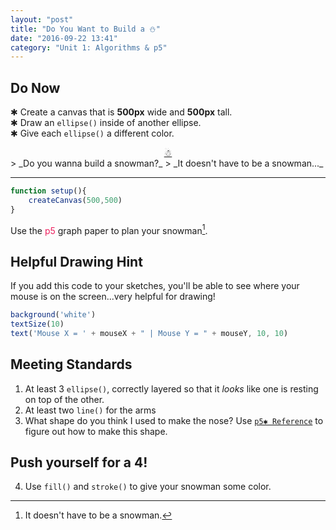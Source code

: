 ```yaml
---
layout: "post"
title: "Do You Want to Build a ⛄"
date: "2016-09-22 13:41"
category: "Unit 1: Algorithms & p5"
---
```


## Do Now
✱ Create a canvas that is **500px** wide and **500px** tall.    
✱ Draw an `ellipse()` inside of another ellipse.    
✱ Give each `ellipse()` a different color.     

<div style="text-align: center"><a href="http://bsk.education/SE8_p5js/Code_Examples/Snowman/">☃</a></div>
> _Do you wanna build a snowman?_    
> _It doesn't have to be a snowman..._

---

```javascript
function setup(){
    createCanvas(500,500)
}
```

Use the <span style="color: #ED1F5E">p5</span> graph paper to plan your snowman[^1].

## <span class="mega-octicon octicon-light-bulb"></span> Helpful Drawing Hint
If you add this code to your sketches, you'll be able to see where your mouse is on the screen...very helpful for drawing!

```javascript
background('white')
textSize(10)
text('Mouse X = ' + mouseX + " | Mouse Y = " + mouseY, 10, 10)
```

## <span class="mega-octicon octicon-check"></span> Meeting Standards
1. At least 3 `ellipse()`, correctly layered so that it _looks_ like one is resting on top of the other.
2. At least two `line()` for the arms
3. What shape do you think I used to make the nose? Use [`p5✱ Reference`](https://p5js.org/reference/) to figure out how to make this shape.

## <span class="mega-octicon octicon-rocket"></span> Push yourself for a 4!
4. Use `fill()` and `stroke()` to give your snowman some color.

[^1]: It doesn't have to be a snowman.
